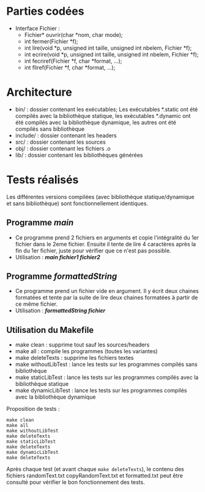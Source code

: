 # Parties codées
* Interface Fichier :
  * Fichier* ouvrir(char *nom, char mode);
  * int fermer(Fichier *f);
  * int lire(void *p, unsigned int taille, unsigned int nbelem, Fichier *f);
  * int ecrire(void *p, unsigned int taille, unsigned int nbelem, Fichier *f);
  * int fecriref(Fichier *f, char *format, ...);
  * int fliref(Fichier *f, char *format, ...);

# Architecture
* bin/ : dossier contenant les exécutables; Les exécutables *.static ont été compilés avec la bibliothèque statique, les exécutables *.dynamic ont été compilés avec la bibliothèque dynamique, les autres ont été compilés sans bibliothèque
* include/ : dossier contenant les headers
* src/ : dossier contenant les sources
* obj/ : dossier contenant les fichiers .o
* lib/ : dossier contenant les bibliothèques générées

# Tests réalisés
Les différentes versions compilées (avec bibliothèque statique/dynamique et sans bibliothèque) sont fonctionnellement identiques.
## Programme *main*
* Ce programme prend 2 fichiers en arguments et copie l'intégralité du 1er fichier dans le 2eme fichier. Ensuite il tente de lire 4 caractères après la fin du 1er fichier, juste pour vérifier que ce n'est pas possible.
* Utilisation : ***main fichier1 fichier2***

## Programme *formattedString*
* Ce programme prend un fichier vide en argument. Il y écrit deux chaines formatées et tente par la suite de lire deux chaines formatées à partir de ce même fichier.
* Utilisation : ***formattedString fichier***

## Utilisation du Makefile
* make clean : supprime tout sauf les sources/headers
* make all : compile les programmes (toutes les variantes)
* make deleteTexts : supprime les fichiers textes
* make withoutLibTest : lance les tests sur les programmes compilés sans bibliothèque
* make staticLibTest : lance les tests sur les programmes compilés avec la bibliothèque statique
* make dynamicLibTest : lance les tests sur les programmes compilés avec la bibliothèque dynamique

Proposition de tests :
```
make clean
make all
make withoutLibTest
make deleteTexts
make staticLibTest
make deleteTexts
make dynamicLibTest
make deleteTexts
```

Après chaque test (et avant chaque `make deleteTexts`), le contenu des fichiers randomText.txt copyRandomText.txt et formatted.txt peut être consulté pour vérifier le bon fonctionnement des tests.
